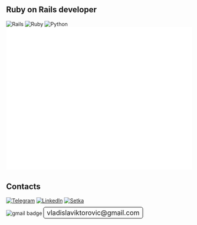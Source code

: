 ## Ruby on Rails developer
![Rails](https://img.shields.io/badge/Ruby_on_Rails-CC0000?style=flat&logo=rubyonrails&logoColor=white)
![Ruby](https://img.shields.io/badge/Ruby-CC342D?style=flat&logo=ruby&logoColor=white)
![Python](https://img.shields.io/badge/Python-3776AB?style=flat&logo=python&logoColor=white)  
![Metrics](/github-metrics.svg)
## Contacts
[![Telegram](https://img.shields.io/badge/Telegram-2CA5E0?style=for-the-badge&logo=telegram&logoColor=white)](https://t.me/vlad_khamitskiy)
[![LinkedIn](https://img.shields.io/badge/LinkedIn-0077B5?style=for-the-badge&logo=linkedin&logoColor=white)](http://www.linkedin.com/in/vladislav-khamitskiy)
[![Setka](https://img.shields.io/badge/Setka-8F35FF?style=for-the-badge)](https://setka.ru/accounts/51389)
<p>
  <img src="https://img.shields.io/badge/Gmail-D14836?style=for-the-badge&logo=gmail&logoColor=white" alt="gmail badge"/>
  <span style="font-size: 18px; border: 1px solid black; padding: 4px 8px; border-radius: 5px;">vladislaviktorovic@gmail.com</span>
</p>
